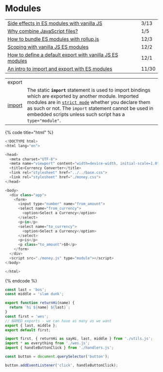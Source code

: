 # Modules

|  |  |
| :--- | :--- |
| [Side effects in ES modules with vanilla JS](https://gomakethings.com/side-effects-in-es-modules-with-vanilla-js/) | 3/13 |
| [Why combine JavaScript files?](https://gomakethings.com/why-combine-javascript-files/) | 1/5 |
| [How to bundle ES modules with rollup.js](https://gomakethings.com/how-to-bundle-es-modules-with-rollup.js/) | 12/3 |
| [Scoping with vanilla JS ES modules](https://gomakethings.com/scoping-with-vanilla-js-es-modules/) | 12/2 |
| [How to define a default export with vanilla JS ES modules](https://gomakethings.com/how-to-define-a-default-export-with-vanilla-js-es-modules/) | 12/1 |
| [An intro to import and export with ES modules](https://gomakethings.com/an-intro-to-import-and-export-with-es-modules/) | 11/30 |

|  |  |
| :--- | :--- |
| export |  |
| [import](https://developer.mozilla.org/en-US/docs/Web/JavaScript/Reference/Statements/import) | The static **`import`** statement is used to import bindings which are exported by another module. Imported modules are in [`strict mode`](https://developer.mozilla.org/en-US/docs/Web/JavaScript/Reference/Strict_mode) whether you declare them as such or not. The `import` statement cannot be used in embedded scripts unless such script has a `type="module"`. |

{% code title="html" %}
```javascript
<!DOCTYPE html>
<html lang="en">

<head>
  <meta charset="UTF-8">
  <meta name="viewport" content="width=device-width, initial-scale=1.0">
  <title>Currency Converter</title>
  <link rel="stylesheet" href="../../base.css">
  <link rel="stylesheet" href="./money.css">
</head>

<body>
  <div class="app">
    <form>
      <input type="number" name="from_amount">
      <select name="from_currency">
        <option>Select a Currency</option>
      </select>
      <p>in</p>
      <select name="to_currency">
        <option>Select a Currency</option>
      </select>
      <p>is</p>
      <p class="to_amount">$0</p>
    </form>
  </div>
  <script src="./money.js" type="module"></script>
</body>

</html>

```
{% endcode %}

```javascript
const last = 'bos';
const middle = 'slam dunk';

export function returnHi(name) {
  return `hi ${name} ${last}`;
}
const first = 'wes';
// NAMED exports - we can have as many as we want
export { last, middle };
export default first;

```

```javascript
import first, { returnHi as sayHi, last, middle } from './utils.js';
import * as everything from './wes.js';
import { handleButtonClick } from './handlers.js';

const button = document.querySelector('button');

button.addEventListener('click', handleButtonClick);

```

